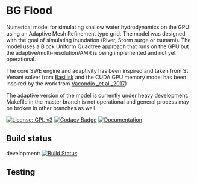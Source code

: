 # BG Flood
Numerical model for simulating shallow water hydrodynamics on the GPU using an Adaptive Mesh Refinement type grid. The model was designed with the goal of simulating inundation (River, Storm surge or tsunami). The model uses a Block Uniform Quadtree approach that runs on the GPU but the adaptive/multi-resolution/AMR is being implemented and not yet operational.

The core SWE engine and adaptivity has been inspired and taken from St Venant solver from [Basilisk](http://basilisk.fr/) and the CUDA GPU memory model has been inspired by the work from [Vacondio _et al._2017](https://dl.acm.org/citation.cfm?id=3031292))

The adaptive version of the model is currently under heavy development. Makefile in the master branch is not operational and general process may be broken in other branches as well. 



[![License: GPL v3](https://img.shields.io/badge/License-GPL%20v3-brightgreen.svg)](https://www.gnu.org/licenses/gpl-3.0)
[![Codacy Badge](https://api.codacy.com/project/badge/Grade/8d871cf493e94a6eb474eaa30f573583)](https://www.codacy.com/project/CyprienBosserelle/Basil_Cart_StV/dashboard?utm_source=github.com&amp;utm_medium=referral&amp;utm_content=CyprienBosserelle/Basil_Cart_StV&amp;utm_campaign=Badge_Grade_Dashboard)
[![Documentation](https://img.shields.io/badge/docs-docsforge-blue)](https://bg-flood.docsforge.com/)

## Build status
development: [![Build Status](https://travis-ci.com/CyprienBosserelle/BG_Flood.svg?branch=development)](https://travis-ci.com/CyprienBosserelle/BG_Flood)

## Testing
